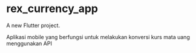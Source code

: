 # rex_currency_app

A new Flutter project.

Aplikasi mobile yang berfungsi untuk melakukan konversi kurs mata uang menggunakan API
